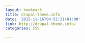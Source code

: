 ```yaml
---
layout: bookmark
title: drupal-theme.info
date: '2012-11-16T04:52:21+01:00'
link: http://drupal-theme.info/
categories: CSS

---
```

